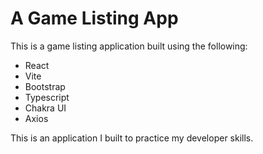 # A Game Listing App

This is a game listing application built using the following:

- React
- Vite
- Bootstrap
- Typescript
- Chakra UI
- Axios

This is an application I built to practice my developer skills.

